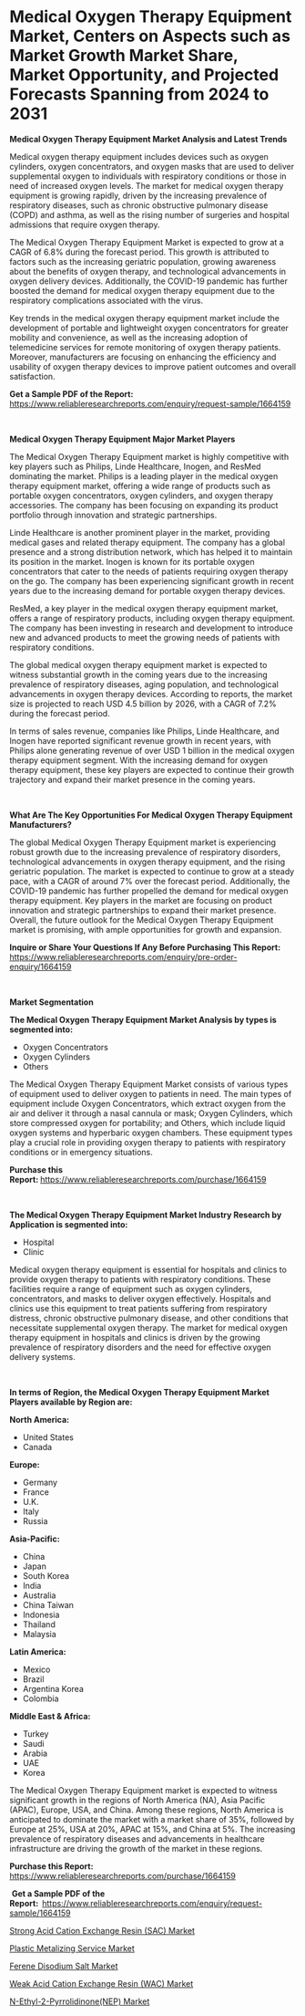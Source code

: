 <p><h1>Medical Oxygen Therapy Equipment Market, Centers on Aspects such as Market Growth Market Share, Market Opportunity, and Projected Forecasts Spanning from 2024 to 2031</h1></p><p><strong>Medical Oxygen Therapy Equipment Market Analysis and Latest Trends</strong></p>
<p><p>Medical oxygen therapy equipment includes devices such as oxygen cylinders, oxygen concentrators, and oxygen masks that are used to deliver supplemental oxygen to individuals with respiratory conditions or those in need of increased oxygen levels. The market for medical oxygen therapy equipment is growing rapidly, driven by the increasing prevalence of respiratory diseases, such as chronic obstructive pulmonary disease (COPD) and asthma, as well as the rising number of surgeries and hospital admissions that require oxygen therapy.</p><p>The Medical Oxygen Therapy Equipment Market is expected to grow at a CAGR of 6.8% during the forecast period. This growth is attributed to factors such as the increasing geriatric population, growing awareness about the benefits of oxygen therapy, and technological advancements in oxygen delivery devices. Additionally, the COVID-19 pandemic has further boosted the demand for medical oxygen therapy equipment due to the respiratory complications associated with the virus.</p><p>Key trends in the medical oxygen therapy equipment market include the development of portable and lightweight oxygen concentrators for greater mobility and convenience, as well as the increasing adoption of telemedicine services for remote monitoring of oxygen therapy patients. Moreover, manufacturers are focusing on enhancing the efficiency and usability of oxygen therapy devices to improve patient outcomes and overall satisfaction.</p></p>
<p><strong>Get a Sample PDF of the Report:&nbsp;</strong> <a href="https://www.reliableresearchreports.com/enquiry/request-sample/1664159">https://www.reliableresearchreports.com/enquiry/request-sample/1664159</a></p>
<p>&nbsp;</p>
<p><strong>Medical Oxygen Therapy Equipment Major Market Players</strong></p>
<p><p>The Medical Oxygen Therapy Equipment market is highly competitive with key players such as Philips, Linde Healthcare, Inogen, and ResMed dominating the market. Philips is a leading player in the medical oxygen therapy equipment market, offering a wide range of products such as portable oxygen concentrators, oxygen cylinders, and oxygen therapy accessories. The company has been focusing on expanding its product portfolio through innovation and strategic partnerships.</p><p>Linde Healthcare is another prominent player in the market, providing medical gases and related therapy equipment. The company has a global presence and a strong distribution network, which has helped it to maintain its position in the market. Inogen is known for its portable oxygen concentrators that cater to the needs of patients requiring oxygen therapy on the go. The company has been experiencing significant growth in recent years due to the increasing demand for portable oxygen therapy devices.</p><p>ResMed, a key player in the medical oxygen therapy equipment market, offers a range of respiratory products, including oxygen therapy equipment. The company has been investing in research and development to introduce new and advanced products to meet the growing needs of patients with respiratory conditions.</p><p>The global medical oxygen therapy equipment market is expected to witness substantial growth in the coming years due to the increasing prevalence of respiratory diseases, aging population, and technological advancements in oxygen therapy devices. According to reports, the market size is projected to reach USD 4.5 billion by 2026, with a CAGR of 7.2% during the forecast period.</p><p>In terms of sales revenue, companies like Philips, Linde Healthcare, and Inogen have reported significant revenue growth in recent years, with Philips alone generating revenue of over USD 1 billion in the medical oxygen therapy equipment segment. With the increasing demand for oxygen therapy equipment, these key players are expected to continue their growth trajectory and expand their market presence in the coming years.</p></p>
<p>&nbsp;</p>
<p><strong>What Are The Key Opportunities For Medical Oxygen Therapy Equipment Manufacturers?</strong></p>
<p><p>The global Medical Oxygen Therapy Equipment market is experiencing robust growth due to the increasing prevalence of respiratory disorders, technological advancements in oxygen therapy equipment, and the rising geriatric population. The market is expected to continue to grow at a steady pace, with a CAGR of around 7% over the forecast period. Additionally, the COVID-19 pandemic has further propelled the demand for medical oxygen therapy equipment. Key players in the market are focusing on product innovation and strategic partnerships to expand their market presence. Overall, the future outlook for the Medical Oxygen Therapy Equipment market is promising, with ample opportunities for growth and expansion.</p></p>
<p><strong>Inquire or Share Your Questions If Any Before Purchasing This Report:</strong> <a href="https://www.reliableresearchreports.com/enquiry/pre-order-enquiry/1664159">https://www.reliableresearchreports.com/enquiry/pre-order-enquiry/1664159</a></p>
<p>&nbsp;</p>
<p><strong>Market Segmentation</strong></p>
<p><strong>The Medical Oxygen Therapy Equipment Market Analysis by types is segmented into:</strong></p>
<p><ul><li>Oxygen Concentrators</li><li>Oxygen Cylinders</li><li>Others</li></ul></p>
<p><p>The Medical Oxygen Therapy Equipment Market consists of various types of equipment used to deliver oxygen to patients in need. The main types of equipment include Oxygen Concentrators, which extract oxygen from the air and deliver it through a nasal cannula or mask; Oxygen Cylinders, which store compressed oxygen for portability; and Others, which include liquid oxygen systems and hyperbaric oxygen chambers. These equipment types play a crucial role in providing oxygen therapy to patients with respiratory conditions or in emergency situations.</p></p>
<p><strong>Purchase this Report:&nbsp;</strong><a href="https://www.reliableresearchreports.com/purchase/1664159">https://www.reliableresearchreports.com/purchase/1664159</a></p>
<p>&nbsp;</p>
<p><strong>The Medical Oxygen Therapy Equipment Market Industry Research by Application is segmented into:</strong></p>
<p><ul><li>Hospital</li><li>Clinic</li></ul></p>
<p><p>Medical oxygen therapy equipment is essential for hospitals and clinics to provide oxygen therapy to patients with respiratory conditions. These facilities require a range of equipment such as oxygen cylinders, concentrators, and masks to deliver oxygen effectively. Hospitals and clinics use this equipment to treat patients suffering from respiratory distress, chronic obstructive pulmonary disease, and other conditions that necessitate supplemental oxygen therapy. The market for medical oxygen therapy equipment in hospitals and clinics is driven by the growing prevalence of respiratory disorders and the need for effective oxygen delivery systems.</p></p>
<p>&nbsp;</p>
<p><strong>In terms of Region, the Medical Oxygen Therapy Equipment Market Players available by Region are:</strong></p>
<p>
    <p> <strong> North America: </strong>
        <ul>
            <li>United States</li>
            <li>Canada</li>
        </ul>
        </p> 
    <p> <strong> Europe: </strong>
        <ul>
            <li>Germany</li>
            <li>France</li>
            <li>U.K.</li>
            <li>Italy</li>
            <li>Russia</li>
        </ul>
        </p> 
    <p> <strong> Asia-Pacific: </strong>
        <ul>
            <li>China</li>
            <li>Japan</li>
            <li>South Korea</li>
            <li>India</li>
            <li>Australia</li>
            <li>China Taiwan</li>
            <li>Indonesia</li>
            <li>Thailand</li>
            <li>Malaysia</li>
        </ul>
        </p> 
    <p> <strong> Latin America: </strong>
        <ul>
            <li>Mexico</li>
            <li>Brazil</li>
            <li>Argentina Korea</li>
            <li>Colombia</li>
        </ul>
        </p> 
    <p> <strong> Middle East & Africa: </strong>
        <ul>
            <li>Turkey</li>
            <li>Saudi</li>
            <li>Arabia</li>
            <li>UAE</li>
            <li>Korea</li>
        </ul>
    </p>
    </p>
<p><p>The Medical Oxygen Therapy Equipment market is expected to witness significant growth in the regions of North America (NA), Asia Pacific (APAC), Europe, USA, and China. Among these regions, North America is anticipated to dominate the market with a market share of 35%, followed by Europe at 25%, USA at 20%, APAC at 15%, and China at 5%. The increasing prevalence of respiratory diseases and advancements in healthcare infrastructure are driving the growth of the market in these regions.</p></p>
<p><strong>Purchase this Report: </strong><a href="https://www.reliableresearchreports.com/purchase/1664159">https://www.reliableresearchreports.com/purchase/1664159</a></p>
<p>&nbsp;<strong>Get a Sample PDF of the Report:&nbsp;&nbsp;</strong><a href="https://www.reliableresearchreports.com/enquiry/request-sample/1664159">https://www.reliableresearchreports.com/enquiry/request-sample/1664159</a></p>
<p><strong></strong></p>
<p><p><a href="https://github.com/mohamedbakry57/Market-Research-Report-List-2/blob/main/strong-acid-cation-exchange-resin-sac-market.md">Strong Acid Cation Exchange Resin (SAC) Market</a></p><p><a href="https://github.com/dx0328/Market-Research-Report-List-1/blob/main/plastic-metalizing-service-market.md">Plastic Metalizing Service Market</a></p><p><a href="https://github.com/BryceTownsendr/Market-Research-Report-List-3/blob/main/ferene-disodium-salt-market.md">Ferene Disodium Salt Market</a></p><p><a href="https://github.com/juancolorado15/Market-Research-Report-List-1/blob/main/weak-acid-cation-exchange-resin-wac-market.md">Weak Acid Cation Exchange Resin (WAC) Market</a></p><p><a href="https://github.com/mahnoor2003/Market-Research-Report-List-3/blob/main/n-ethyl-2-pyrrolidinonenep-market.md">N-Ethyl-2-Pyrrolidinone(NEP) Market</a></p></p>